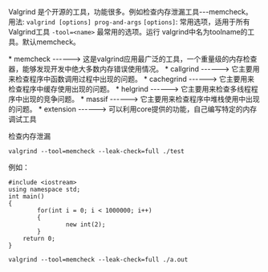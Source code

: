 Valgrind 是个开源的工具，功能很多。例如检查内存泄漏工具---memcheck。
用法: `valgrind [options] prog-and-args`
`[options]`: 常用选项，适用于所有Valgrind工具
`-tool=<name>` 最常用的选项。运行 valgrind中名为toolname的工具。默认memcheck。

* memcheck ------> 这是valgrind应用最广泛的工具，一个重量级的内存检查器，能够发现开发中绝大多数内存错误使用情况。
* callgrind ------> 它主要用来检查程序中函数调用过程中出现的问题。
* cachegrind ------> 它主要用来检查程序中缓存使用出现的问题。
* helgrind ------> 它主要用来检查多线程程序中出现的竞争问题。
* massif ------> 它主要用来检查程序中堆栈使用中出现的问题。
* extension ------> 可以利用core提供的功能，自己编写特定的内存调试工具


检查内存泄漏
```
valgrind --tool=memcheck --leak-check=full ./test
```


例如：
```
#include <iostream>
using namespace std;
int main()
{
        for(int i = 0; i < 1000000; i++)
        {
                new int(2);
        }
    return 0;
}
```
```
valgrind --tool=memcheck --leak-check=full ./a.out
```

















